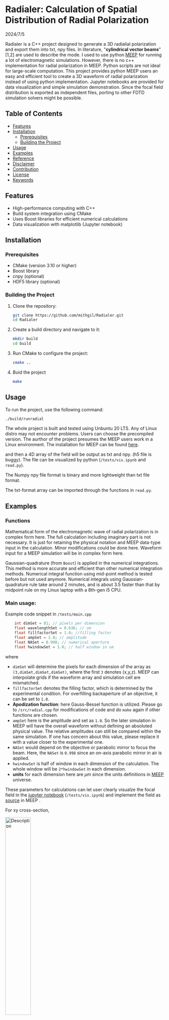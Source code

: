 # Radialer: Calculation of Spatial Distribution of Radial Polarization

2024/7/5


Radialer is a C++ project designed to generate a 3D radialial polarization and export them into txt, npy files. In literature, "**cylindrical vector beams**"[1,2] are used to describe the mode. I used to use python [MEEP](https://meep.readthedocs.io/en/latest/) for running a lot of electromagnetic simulations. However, there is no c++ implementation for radial polarization in MEEP. Python scripts are not ideal for large-scale computation. This project provides python MEEP users an easy and efficient tool to create a 3D waveform of radial polarization instead of using python implementation. Jupyter notebooks are provided for data visualization and simple simulation demonstration. Since the focal field distribution is exported as independent files, porting to other FDTD simulation solvers might be possible. 

## Table of Contents
- [Features](#features)
- [Installation](#installation) 
	- [Prerequisites](#prerequisites)
  - [Building the Project](#building-the-project)
- [Usage](#usage) 
- [Examples](#examples) 
- [Reference](#reference)
- [Disclaimer](#disclaimer)
- [Contribution](#contribution)
- [License](#license)
- [Keywords](#Keywords)

## Features

- High-performance computing with C++
- Build system integration using CMake
- Uses Boost libraries for efficient numerical calculations
- Data visualization with matplotlib (Jupyter notebook)

## Installation
### Prerequisites
- CMake (version 3.10 or higher)
- Boost library 
- cnpy (optional) 
- HDF5 library (optional) 

### Building the Project
1. Clone the repository:
   ```sh
   git clone https://github.com/mithgil/Radialer.git
   cd Radialer

2. Create a build directory and navigate to it:
	```sh
	mkdir build
	cd build
	```
3. Run CMake to configure the project:
	```sh
	cmake ..
	```

4. Buid the project
	```sh
	make
	```

## Usage

To run the project, use the following command:
```sh
./build/runradial
```

The whole project is built and tested using Unbuntu 20 LTS. Any of Linux distro may not encounter problems. Users can choose the precompiled version. The aurthor of the project presumes the MEEP users work in a Linux environment. The installation for MEEP can be found [here](https://meep.readthedocs.io/en/latest/Installation/). 

and then a 4D array of the field will be output as txt and npy. (h5 file is buggy). The file can be visualized by python (`/tests/vis.ipynb` and `read.py`). 

The Numpy npy file format is binary and more lightweight than txt file format. 

The txt-format array can be imported through the functions in `read.py`.

## Examples

### Functions

Mathematical form of the electromagnetic wave of radial polarization is in complex form here. The full calculation including imaginary part is not necessary. It is just for retaining the physical notation and MEEP data-type input in the calculation. Minor modifications could be done here. Waveform input for a MEEP simulation will be in complex form here. 

Gaussian-quadrature (from `Boost`) is applied in the numerical integrations. This method is more accurate and efficient than other numerical integration methods. Numerical integral function using mid-point method is tested before but not used anymore. Numerical integrals using Gaussian-quadrature rule take around 2 minutes, and is about 3.5 faster than that by midpoint rule on my Linux laptop with a 8th-gen i5 CPU. 

### Main usage:

Example code snippet in `/tests/main.cpp`

```c++
	int dimSet = 81; // pixels per dimension
    float wavelengthSet = 0.636; // um
	float fillfactorSet = 1.0; //filling factor
    float ampSet = 1.0; // amplitude
    float NASet = 0.998; // numerical aperture
    float hwindowSet = 1.0; // half window in um
```
where
- `dimSet` will determine the pixels for each dimension of the array as `(3,dimSet,dimSet,dimSet)`, where the first `3` denotes (x,y,z). MEEP can interpolate grids if the waveform array and simulation cell are mismatched. 
- `fillfactorSet` denotes the filling factor, which is determined by the experimental condition. For overfilling backaperture of an objective, it can be set to `1.0`. 
- **Apodization function**: here Gauss-Bessel function is utilized. Please go to `/src/radial.cpp` for modifications of code and do `make` again if other functions are chosen. 
- `ampSet` here is the amplitude and set as `1.0`. So the later simulation in MEEP will have the overall waveform without defining an absoluted physical value. The relative amplitudes can still be compared within the same simulation. If one has concern about this value, please replace it with a value closer to the experimental one. 
- `NASet` would depend on the objective or parabolic mirror to focus the beam. Here, the `NASet` is `0.998` since an on-axis parabolic mirror in air is applied.
- `hwindowSet` is half of window in each dimension of the calculation. The whole window will be `2*hwindowSet` in each dimension.
- **units** for each dimension here are $\mu m$ since the units definitions in [MEEP](https://meep.readthedocs.io/en/latest/Introduction/) universe.

These parameters for calculations can let user clearly visualze the focal field in the [jupyter notebook](https://docs.jupyter.org/en/latest/) (`/tests/vis.ipynb`) and implement the field as [source](https://meep.readthedocs.io/en/latest/Python_User_Interface/#source) in MEEP .

For xy cross-section, 

<img src="./tests/radial_mode_component_xy_intensity.png" alt="Description" style="width: 40%;"/>

For xz cross-section,

<img src="./tests/radial_mode_component_xz_intensity.png" alt="Description" style="width: 40%;"/>

Radial polarization implemented in MEEP

<video width="400" height="300" controls>
  <source src="./tests/radial_Ez.mp4" type="video/mp4">
</video>

One can find the examples in the `/tests` directory.

## Reference

1. Qiwen Zhan, "Cylindrical vector beams: from mathematical concepts to applications," Adv. Opt. Photon.(2009) 

2. Youngworth, Kathleen S., and Thomas G. Brown. "Focusing of high numerical aperture cylindrical-vector beams." Optics Express 7.2 (2000)



## Disclaimer
This project is considered as experimental. If anyone creates and publishes incorrect or misleading simulation results using this C++ project along with MEEP, I, as the maintainer of the project, am not responsible for that. 

## Contribution

Contributions are welcome! Please fork the repository and submit a pull request. 


## License

Distributed under the GNU general public License. See LICENSE for more information.

## Keywords
- Radial Polarization
- MEEP
- FDTD Simulation
- Computational Electromagnetics

